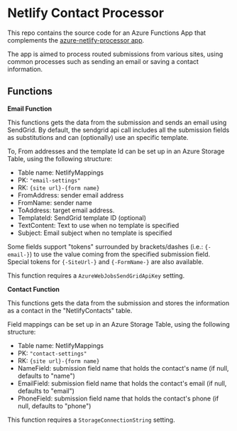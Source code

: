 # Netlify Contact Processor

This repo contains the source code for an Azure Functions App that complements the [azure-netlify-processor app](https://github.com/alexphi/azure-netlify-processor).

The app is aimed to process routed submissions from various sites, using common processes such as sending an email or saving a contact information.

## Functions

**Email Function**

This functions gets the data from the submission and sends an email using SendGrid. By default, the sendgrid api call includes all the submission fields as substitutions and can (optionally) use an specific template.

To, From addresses and the template Id can be set up in an Azure Storage Table, using the following structure:

* Table name: NetlifyMappings
* PK: `"email-settings"`
* RK: `{site url}-{form name}`
* FromAddress: sender email address
* FromName: sender name
* ToAddress: target email address.
* TemplateId: SendGrid template ID (optional)
* TextContent: Text to use when no template is specified
* Subject: Email subject when no template is specified

Some fields support "tokens" surrounded by brackets/dashes (i.e.: `{-email-}`) to use the value coming from the specified submission field.
Special tokens for `{-SiteUrl-}` and `{-FormName-}` are also available.

This function requires a `AzureWebJobsSendGridApiKey` setting.


**Contact Function**

This functions gets the data from the submission and stores the information as a contact in the "NetlifyContacts" table.

Field mappings can be set up in an Azure Storage Table, using the following structure:

* Table name: NetlifyMappings
* PK: `"contact-settings"`
* RK: `{site url}-{form name}`
* NameField: submission field name that holds the contact's name (if null, defaults to "name")
* EmailField: submission field name that holds the contact's email (if null, defaults to "email")
* PhoneField: submission field name that holds the contact's phone (if null, defaults to "phone")

This function requires a `StorageConnectionString` setting.
